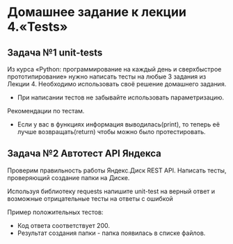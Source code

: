 # Домашнее задание к лекции 4.«Tests»
## Задача №1 unit-tests

Из курса «Python: программирование на каждый день и сверхбыстрое прототипирование» нужно написать тесты на любые 3 задания из Лекции 4. Необходимо использовать своё решение домашнего задания.

- При написании тестов не забывайте использовать параметризацию.
  
Рекомендации по тестам.

- Если у вас в функциях информация выводилась(print), то теперь её лучше возвращать(return) чтобы можно было протестировать.

## Задача №2 Автотест API Яндекса
Проверим правильность работы Яндекс.Диск REST API. Написать тесты, проверяющий создание папки на Диске.

Используя библиотеку requests напишите unit-test на верный ответ и возможные отрицательные тесты на ответы с ошибкой

Пример положительных тестов:

- Код ответа соответствует 200.
- Результат создания папки - папка появилась в списке файлов.
